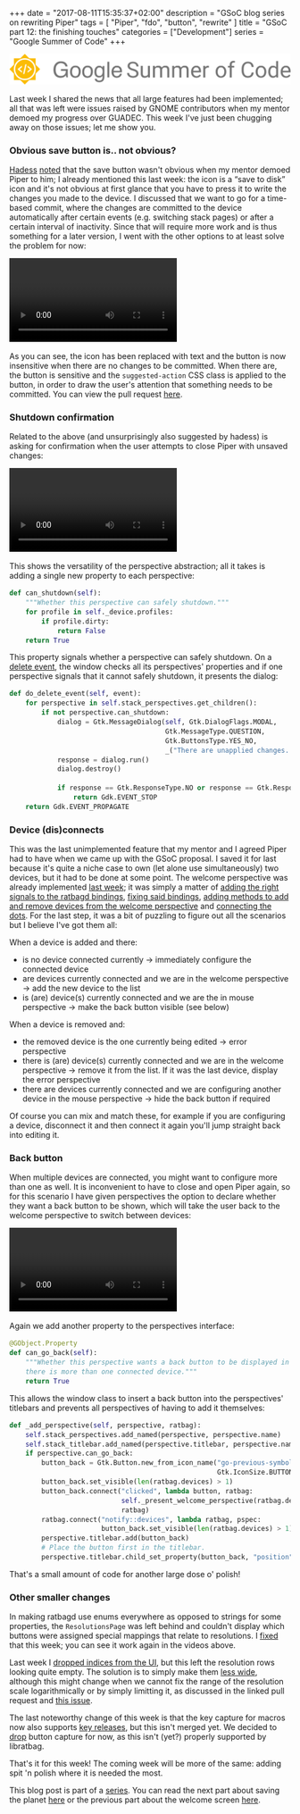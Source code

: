 +++
date = "2017-08-11T15:35:37+02:00"
description = "GSoC blog series on rewriting Piper"
tags = [ "Piper", "fdo", "button", "rewrite" ]
title = "GSoC part 12: the finishing touches"
categories = ["Development"]
series = "Google Summer of Code"
+++

![GSoC logo horizontal](/img/blog/gsoc-part-1/GSoC-logo-horizontal.svg)

Last week I shared the news that all large features had been implemented; all
that was left were issues raised by GNOME contributors when my mentor demoed my
progress over GUADEC. This week I've just been chugging away on those issues;
let me show you.

### Obvious save button is.. not obvious?

[Hadess](http://www.hadess.net/)
[noted](https://github.com/libratbag/piper/issues/69) that the save button
wasn't obvious when my mentor demoed Piper to him; I already mentioned this last
week: the icon is a <q>save to disk</q> icon and it's not obvious at first
glance that you have to press it to write the changes you made to the device. I
discussed that we want to go for a time-based commit, where the changes are
committed to the device automatically after certain events (e.g. switching stack
pages) or after a certain interval of inactivity. Since that will require more
work and is thus something for a later version, I went with the other options to
at least solve the problem for now:

<video controls>
  <source src="/img/blog/gsoc-part-12/commit.webm" type="video/webm">
Your browser does not support the video tag.
</video>

As you can see, the icon has been replaced with text and the button is now
insensitive when there are no changes to be committed. When there are, the
button is sensitive and the `suggested-action` CSS class is applied to the
button, in order to draw the user's attention that something needs to be
committed. You can view the pull request
[here](https://github.com/libratbag/piper/pull/101).

### Shutdown confirmation

Related to the above (and unsurprisingly also suggested by hadess) is asking for
confirmation when the user attempts to close Piper with unsaved changes:

<video controls>
  <source src="/img/blog/gsoc-part-12/shutdown.webm" type="video/webm">
Your browser does not support the video tag.
</video>

This shows the versatility of the perspective abstraction; all it takes is
adding a single new property to each perspective:

```python
def can_shutdown(self):
    """Whether this perspective can safely shutdown."""
    for profile in self._device.profiles:
        if profile.dirty:
            return False
    return True
```

This property signals whether a perspective can safely shutdown. On a [delete
event](https://lazka.github.io/pgi-docs/Gtk-3.0/classes/Widget.html#Gtk.Widget.signals.delete_event),
the window checks all its perspectives' properties and if one perspective
signals that it cannot safely shutdown, it presents the dialog:

```python
def do_delete_event(self, event):
    for perspective in self.stack_perspectives.get_children():
        if not perspective.can_shutdown:
            dialog = Gtk.MessageDialog(self, Gtk.DialogFlags.MODAL,
                                       Gtk.MessageType.QUESTION,
                                       Gtk.ButtonsType.YES_NO,
                                       _("There are unapplied changes. Are you sure you want to quit?"))
            response = dialog.run()
            dialog.destroy()

            if response == Gtk.ResponseType.NO or response == Gtk.ResponseType.DELETE_EVENT:
                return Gdk.EVENT_STOP
    return Gdk.EVENT_PROPAGATE
```

### Device (dis)connects

This was the last unimplemented feature that my mentor and I agreed Piper had to
have when we came up with the GSoC proposal. I saved it for last because it's
quite a niche case to own (let alone use simultaneously) two devices, but it had
to be done at some point. The welcome perspective was already implemented [last
week](/blog/gsoc-part-11#perspectives); it was simply a matter of [adding the
right signals to the ratbagd
bindings](https://github.com/libratbag/piper/pull/97/commits/0b27bf912f66f4c92f18cb70b1f2369aa35da648),
[fixing said
bindings](https://github.com/libratbag/piper/pull/97/commits/84a50882d11526a29a27c0915fd27bb23542cc2f),
[adding methods to add and remove devices from the welcome
perspective](https://github.com/libratbag/piper/pull/97/commits/d93a3ba570cc8fc6d7c4dd1f6bb575524545b804)
and [connecting the
dots](https://github.com/libratbag/piper/pull/97/commits/062f881951b6812242a7e2a34fae417f73fe30b0).
For the last step, it was a bit of puzzling to figure out all the scenarios but
I believe I've got them all:

When a device is added and there:

* is no device connected currently → immediately configure the connected device
* are devices currently connected and we are in the welcome perspective → add
  the new device to the list
* is (are) device(s) currently connected and we are the in mouse perspective →
  make the back button visible (see below)

When a device is removed and:

* the removed device is the one currently being edited → error perspective
* there is (are) device(s) currently connected and we are in the welcome
  perspective → remove it from the list. If it was the last device, display the
  error perspective
* there are devices currently connected and we are configuring another device in
  the mouse perspective → hide the back button if required

Of course you can mix and match these, for example if you are configuring a
device, disconnect it and then connect it again you'll jump straight back into
editing it.

### Back button

When multiple devices are connected, you might want to configure more than
one as well. It is inconvenient to have to close and open Piper again, so for
this scenario I have given perspectives the option to declare whether they want
a back button to be shown, which will take the user back to the welcome
perspective to switch between devices:

<video controls>
  <source src="/img/blog/gsoc-part-12/back.webm" type="video/webm">
Your browser does not support the video tag.
</video>

Again we add another property to the perspectives interface:

```python
@GObject.Property
def can_go_back(self):
    """Whether this perspective wants a back button to be displayed in case
    there is more than one connected device."""
    return True
```

This allows the window class to insert a back button into the perspectives'
titlebars and prevents all perspectives of having to add it themselves:

```python
def _add_perspective(self, perspective, ratbag):
    self.stack_perspectives.add_named(perspective, perspective.name)
    self.stack_titlebar.add_named(perspective.titlebar, perspective.name)
    if perspective.can_go_back:
        button_back = Gtk.Button.new_from_icon_name("go-previous-symbolic",
                                                    Gtk.IconSize.BUTTON)
        button_back.set_visible(len(ratbag.devices) > 1)
        button_back.connect("clicked", lambda button, ratbag:
                            self._present_welcome_perspective(ratbag.devices),
                            ratbag)
        ratbag.connect("notify::devices", lambda ratbag, pspec:
                       button_back.set_visible(len(ratbag.devices) > 1))
        perspective.titlebar.add(button_back)
        # Place the button first in the titlebar.
        perspective.titlebar.child_set_property(button_back, "position", 0)
```

That's a small amount of code for another large dose o' polish!

### Other smaller changes

In making ratbagd use enums everywhere as opposed to strings for some
properties, the `ResolutionsPage` was left behind and couldn't display which
buttons were assigned special mappings that relate to resolutions. I
[fixed](https://github.com/libratbag/piper/pull/95) that this week; you can see
it work again in the videos above.

Last week I [dropped indices from the UI](/blog/gsoc-part-11#GUADEC-issues), but
this left the resolution rows looking quite empty. The solution is to simply
make them [less wide](https://github.com/libratbag/piper/pull/94), although this
might change when we cannot fix the range of the resolution scale
logarithmically or by simply limitting it, as discussed in the linked pull
request and [this issue](https://github.com/libratbag/piper/issues/68).

The last noteworthy change of this week is that the key capture for macros now
also supports [key releases](https://github.com/libratbag/piper/pull/106), but
this isn't merged yet. We decided to
[drop](https://github.com/libratbag/piper/issues/62) button capture for now, as
this isn't (yet?) properly supported by libratbag.

That's it for this week! The coming week will be more of the same: adding spit
'n polish where it is needed the most.

This blog post is part of a [series](/series/google-summer-of-code/). You can read the next part about saving the
planet [here](/blog/gsoc-part-13) or the previous part about the welcome screen
[here](/blog/gsoc-part-11).

